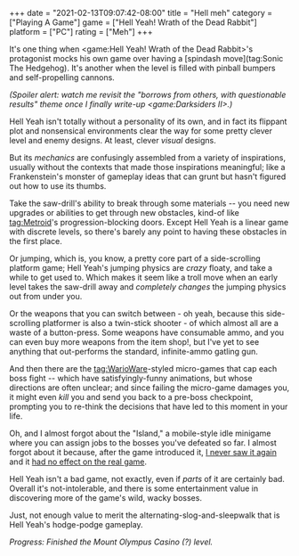 +++
date = "2021-02-13T09:07:42-08:00"
title = "Hell meh"
category = ["Playing A Game"]
game = ["Hell Yeah! Wrath of the Dead Rabbit"]
platform = ["PC"]
rating = ["Meh"]
+++

It's one thing when <game:Hell Yeah! Wrath of the Dead Rabbit>'s protagonist mocks his own game over having a [spindash move](tag:Sonic The Hedgehog).  It's another when the level is filled with pinball bumpers and self-propelling cannons.

<i>(Spoiler alert: watch me revisit the "borrows from others, with questionable results" theme once I finally write-up <game:Darksiders II>.)</i>

Hell Yeah isn't totally without a personality of its own, and in fact its flippant plot and nonsensical environments clear the way for some pretty clever level and enemy designs.  At least, clever <i>visual</i> designs.

But its <i>mechanics</i> are confusingly assembled from a variety of inspirations, usually without the contexts that made those inspirations meaningful; like a Frankenstein's monster of gameplay ideas that can grunt but hasn't figured out how to use its thumbs.

Take the saw-drill's ability to break through some materials -- you need new upgrades or abilities to get through new obstacles, kind-of like <tag:Metroid>'s progression-blocking doors.  Except Hell Yeah is a linear game with discrete levels, so there's barely any point to having these obstacles in the first place.

Or jumping, which is, you know, a pretty core part of a side-scrolling platform game; Hell Yeah's jumping physics are <i>crazy</i> floaty, and take a while to get used to.  Which makes it seem like a troll move when an early level takes the saw-drill away and <i>completely changes</i> the jumping physics out from under you.

Or the weapons that you can switch between - oh yeah, because this side-scrolling platformer is also a twin-stick shooter - of which almost all are a waste of a button-press.  Some weapons have consumable ammo, and you can even buy more weapons from the item shop!, but I've yet to see anything that out-performs the standard, infinite-ammo gatling gun.

And then there are the <tag:WarioWare>-styled micro-games that cap each boss fight -- which have satisfyingly-funny animations, but whose directions are often unclear; and since failing the micro-game damages you, it might even <i>kill</i> you and send you back to a pre-boss checkpoint, prompting you to re-think the decisions that have led to this moment in your life.

Oh, and I almost forgot about the "Island," a mobile-style idle minigame where you can assign jobs to the bosses you've defeated so far.  I almost forgot about it because, after the game introduced it, <a href="https://gamefaqs.gamespot.com/boards/662411-hell-yeah-wrath-of-the-dead-rabbit/64379563">I never saw it again</a> and it <a href="https://gamefaqs.gamespot.com/boards/662361-hell-yeah-wrath-of-the-dead-rabbit/64196267">had no effect on the real game</a>.

Hell Yeah isn't a bad game, not exactly, even if <i>parts</i> of it are certainly bad.  Overall it's not-intolerable, and there is some entertainment value in discovering more of the game's wild, wacky bosses.

Just, not enough value to merit the alternating-slog-and-sleepwalk that is Hell Yeah's hodge-podge gameplay.

<i>Progress: Finished the Mount Olympus Casino (?) level.</i>
